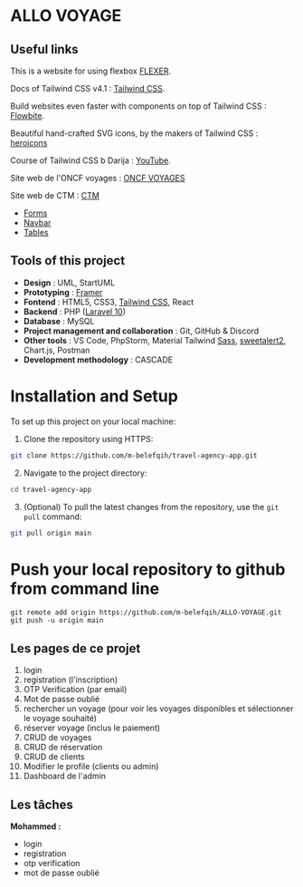 # ALLO VOYAGE

## Useful links

This is a website for using flexbox [FLEXER](https://www.flexer.dev/).

Docs of Tailwind CSS v4.1 : [Tailwind CSS](https://tailwindcss.com/docs/installation/play-cdn).

Build websites even faster with components on top of Tailwind CSS : [Flowbite](https://flowbite.com/).

Beautiful hand-crafted SVG icons, by the makers of Tailwind CSS :  [heroicons](https://heroicons.com/)

Course of Tailwind CSS b Darija : [YouTube](https://www.youtube.com/watch?v=IZ5CehCYqcc&list=PLzw5gTKvdr_mbqo5i7OTxu8RK0yGdoECT).

Site web de l'ONCF voyages : [ONCF VOYAGES](https://www.oncf-voyages.ma/)

Site web de CTM : [CTM](https://booking.ctm.ma/)

- [Forms](https://flowbite.com/docs/components/forms/)
- [Navbar](https://flowbite.com/docs/components/navbar/)
- [Tables](https://flowbite.com/docs/components/tables/)

## Tools of this project

- **Design** : UML, StartUML
- **Prototyping** : [Framer](https://www.framer.com/)
- **Fontend** : HTML5, CSS3, [Tailwind CSS](https://tailwindcss.com/), React
- **Backend** : PHP ([Laravel 10](https://laravel.com/))
- **Database** : MySQL
- **Project management and collaboration** : Git, GitHub & Discord
- **Other tools** : VS Code, PhpStorm, Material Tailwind  [Sass](https://sass-lang.com/), [sweetalert2](https://sweetalert2.github.io/), Chart.js, Postman
- **Development methodology** : CASCADE

# Installation and Setup

To set up this project on your local machine:
1. Clone the repository using HTTPS:

```bash
git clone https://github.com/m-belefqih/travel-agency-app.git
```

2. Navigate to the project directory:

```bash
cd travel-agency-app
```

3. (Optional) To pull the latest changes from the repository, use the `git pull` command:

```bash
git pull origin main
```

# Push your local repository to github from command line
```git
git remote add origin https://github.com/m-belefqih/ALLO-VOYAGE.git
git push -u origin main
```

## Les pages de ce projet

1. login
2. registration (l'inscription)
3. OTP Verification (par email)
4. Mot de passe oublié
5. rechercher un voyage (pour voir les voyages disponibles et sélectionner le voyage souhaité)
6. réserver voyage (inclus le paiement)
7. CRUD de voyages
8. CRUD de réservation
9. CRUD de clients
10. Modifier le profile (clients ou admin)
11. Dashboard de l'admin

## Les tâches 
**Mohammed :** 
- login
- registration
- otp verification
- mot de passe oublié
